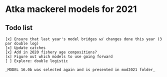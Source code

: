 # Atka mackerel models for 2021

## Todo list
    [x] Ensure that last year's model bridges w/ changes done this year (3 par double log)
    [x] Update catches     
    [x] Add in 2020 fishery age compositions?      
    [x] Figure out which models to use going forward     
    [ ] Explore: double logistic

    _MODEL 16.0b was selected again and is presented in mod2021 folder_

